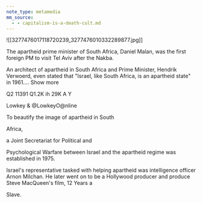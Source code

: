 ```yaml
---
note_type: metamedia
mm_source:
  - - capitalism-is-a-death-cult.md
---
```


![[3277476017118720239_3277476010332289877.jpg]]

The apartheid prime minister of South Africa,
Daniel Malan, was the first foreign PM to visit
Tel Aviv after the Nakba.

An architect of apartheid in South Africa and
Prime Minister, Hendrik Verwoerd, even
stated that "Israel, like South Africa, is an
apartheid state" in 1961.... Show more

Q2 11391 Q1.2K ih 29K A Y

Lowkey &
@LowkeyO@nline

To beautify the image of apartheid in South

Africa,

a Joint Secretariat for Political and

Psychological Warfare between Israel and the
apartheid regime was established in 1975.

Israel's representative tasked with helping
apartheid was intelligence officer Arnon Milchan.
He later went on to be a Hollywood producer and
produce Steve MacQueen's film, 12 Years a

Slave.


